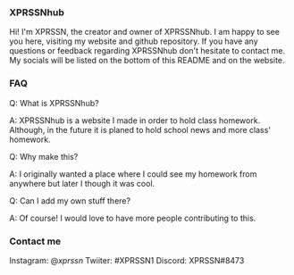 ### XPRSSNhub

Hi! 
I'm XPRSSN, the creator and owner of XPRSSNhub.
I am happy to see you here, visiting my website and github repository. 
If you have any questions or feedback regarding XPRSSNhub don't hesitate to contact me.
My socials will be listed on the bottom of this README and on the website.

### FAQ
Q: What is XPRSSNhub?

A: XPRSSNhub is a website I made in order to hold class homework. Although, in the future it is planed to hold school news and more class' homework.


Q: Why make this?

A: I originally wanted a place where I could see my homework from anywhere but later I though it was cool.


Q: Can I add my own stuff there?

A: Of course! I would love to have more people contributing to this.

### Contact me
Instagram: @_xprssn_
Twiiter: #XPRSSN1
Discord: XPRSSN#8473
